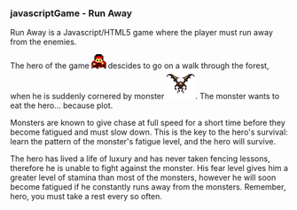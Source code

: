 ### javascriptGame - Run Away

Run Away is a Javascript/HTML5 game where the player must run away from the enemies.

The hero of the game ![Player image](https://github.com/GaProgMan/javascriptGame/blob/master/images/hero-small.png "Hero") descides to go on a walk through the forest, when he is suddenly cornered by monster ![enemy image](https://github.com/GaProgMan/javascriptGame/blob/master/images/monster.png "Enemy"). The monster wants to eat the hero... because plot.

Monsters are known to give chase at full speed for a short time before they become fatigued and must slow down. This is the key to the hero's survival: learn the pattern of the monster's fatigue level, and the hero will survive.

The hero has lived a life of luxury and has never taken fencing lessons, therefore he is unable to fight against the monster. His fear level gives him a greater level of stamina than most of the monsters, however he will soon become fatigued if he constantly runs away from the monsters. Remember, hero, you must take a rest every so often.